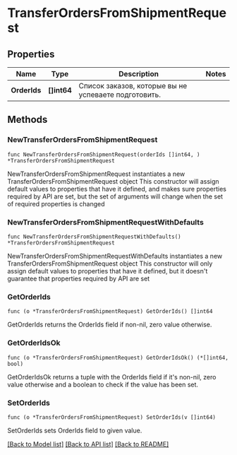 # TransferOrdersFromShipmentRequest

## Properties

Name | Type | Description | Notes
------------ | ------------- | ------------- | -------------
**OrderIds** | **[]int64** | Список заказов, которые вы не успеваете подготовить. | 

## Methods

### NewTransferOrdersFromShipmentRequest

`func NewTransferOrdersFromShipmentRequest(orderIds []int64, ) *TransferOrdersFromShipmentRequest`

NewTransferOrdersFromShipmentRequest instantiates a new TransferOrdersFromShipmentRequest object
This constructor will assign default values to properties that have it defined,
and makes sure properties required by API are set, but the set of arguments
will change when the set of required properties is changed

### NewTransferOrdersFromShipmentRequestWithDefaults

`func NewTransferOrdersFromShipmentRequestWithDefaults() *TransferOrdersFromShipmentRequest`

NewTransferOrdersFromShipmentRequestWithDefaults instantiates a new TransferOrdersFromShipmentRequest object
This constructor will only assign default values to properties that have it defined,
but it doesn't guarantee that properties required by API are set

### GetOrderIds

`func (o *TransferOrdersFromShipmentRequest) GetOrderIds() []int64`

GetOrderIds returns the OrderIds field if non-nil, zero value otherwise.

### GetOrderIdsOk

`func (o *TransferOrdersFromShipmentRequest) GetOrderIdsOk() (*[]int64, bool)`

GetOrderIdsOk returns a tuple with the OrderIds field if it's non-nil, zero value otherwise
and a boolean to check if the value has been set.

### SetOrderIds

`func (o *TransferOrdersFromShipmentRequest) SetOrderIds(v []int64)`

SetOrderIds sets OrderIds field to given value.



[[Back to Model list]](../README.md#documentation-for-models) [[Back to API list]](../README.md#documentation-for-api-endpoints) [[Back to README]](../README.md)


